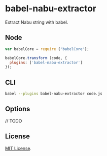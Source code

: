 # babel-nabu-extractor

Extract Nabu string with babel.

## Node

```js
var babelCore = require ('babelCore');

babelCore.transform (code, {
  plugins: ['babel-nabu-extractor']
});
```

## CLI

```sh
babel --plugins babel-nabu-extractor code.js
```

## Options

// TODO

## License

[MIT License](LICENSE).
